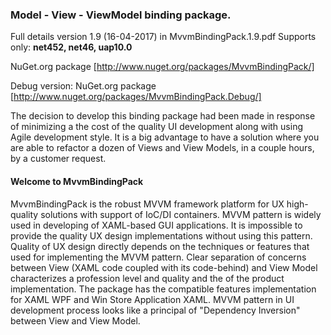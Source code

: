 ### Model - View - ViewModel binding package.

Full details version 1.9 (16-04-2017) in MvvmBindingPack.1.9.pdf
Supports only: **net452, net46, uap10.0**


NuGet.org package [http://www.nuget.org/packages/MvvmBindingPack/] 

Debug version:
NuGet.org package [http://www.nuget.org/packages/MvvmBindingPack.Debug/] 

The decision to develop this binding package had been made in response of minimizing a the cost of  the quality UI development along with using Agile development style. It is a big advantage to have a solution where you are able to refactor a dozen of Views and View Models, in a couple hours, by a customer request.

 
#### Welcome to MvvmBindingPack

MvvmBindingPack is the robust MVVM framework platform for UX high-quality solutions with support of IoC/DI containers. MVVM pattern is widely used in developing of XAML-based GUI applications. It is impossible to provide the quality UX design implementations without using this pattern. Quality of UX design directly depends on the techniques or features that used for implementing the MVVM pattern. Clear separation of concerns between View (XAML code coupled with its code-behind) and View Model characterizes a profession level and quality and the of the product implementation. The package has the compatible features implementation for XAML WPF and Win Store Application XAML.
MVVM pattern in UI development process looks like a principal of "Dependency Inversion" between  View and View Model.

 


